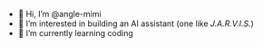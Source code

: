 - 👋 Hi, I’m @angle-mimi
- 👀 I’m interested in building an AI assistant (one like *J.A.R.V.I.S.*)
- 🌱 I’m currently learning coding
